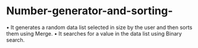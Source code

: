# Number-generator-and-sorting-
•	It generates a random data list selected in size by the user and then sorts them using Merge.
•	It searches for a value in the data list using Binary search.

